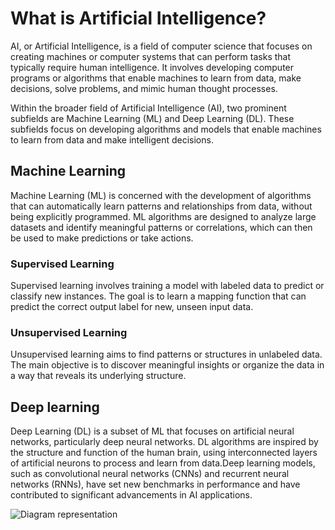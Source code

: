# What is Artificial Intelligence? 
AI, or Artificial Intelligence, is a field of computer science that focuses on creating machines or computer systems that can perform tasks that typically require human intelligence. It involves developing computer programs or algorithms that enable machines to learn from data, make decisions, solve problems, and mimic human thought processes.

Within the broader field of Artificial Intelligence (AI), two prominent subfields are Machine Learning (ML) and Deep Learning (DL). These subfields focus on developing algorithms and models that enable machines to learn from data and make intelligent decisions.

## Machine Learning
Machine Learning (ML) is concerned with the development of algorithms that can automatically learn patterns and relationships from data, without being explicitly programmed. ML algorithms are designed to analyze large datasets and identify meaningful patterns or correlations, which can then be used to make predictions or take actions.

### Supervised Learning
Supervised learning involves training a model with labeled data to predict or classify new instances.
The goal is to learn a mapping function that can predict the correct output label for new, unseen input data.
### Unsupervised Learning
Unsupervised learning aims to find patterns or structures in unlabeled data.
The main objective is to discover meaningful insights or organize the data in a way that reveals its underlying structure.

## Deep learning
Deep Learning (DL) is a subset of ML that focuses on artificial neural networks, particularly deep neural networks. DL algorithms are inspired by the structure and function of the human brain, using interconnected layers of artificial neurons to process and learn from data.Deep learning models, such as convolutional neural networks (CNNs) and recurrent neural networks (RNNs), have set new benchmarks in performance and have contributed to significant advancements in AI applications.

![Diagram representation](image.png)